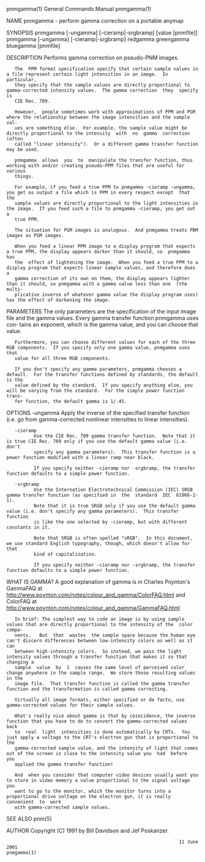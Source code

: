 pnmgamma(1)                                                   General Commands Manual                                                  pnmgamma(1)

NAME
       pnmgamma - perform gamma correction on a portable anymap

SYNOPSIS
       pnmgamma [-ungamma] [-cieramp|-srgbramp] [value [pnmfile]]
       pnmgamma [-ungamma] [-cieramp|-srgbramp] redgamma greengamma bluegamma [pnmfile]

DESCRIPTION
       Performs gamma correction on pseudo-PNM images.

       The  PPM format specification specify that certain sample values in a file represent certain light intensities in an image.  In particular,
       they specify that the sample values are directly proportional to gamma-corrected intensity values.  The gamma correction  they  specify  is
       CIE Rec. 709.

       However,  people sometimes work with approximations of PPM and PGM where the relationship between the image intensities and the sample val‐
       ues are something else.  For example, the sample value might be directly proportional to the intensity  with  no  gamma  correction  (often
       called "linear intensity").  Or a different gamma transfer function may be used.

       pnmgamma  allows  you  to  manipulate the transfer function, thus working with and/or creating pseudo-PPM files that are useful for various
       things.

       For example, if you feed a true PPM to pnmgamma -cieramp -ungamma, you get as output a file which is PPM in every respect except  that  the
       sample values are directly proportional to the light intensities in the image.  If you feed such a file to pnmgamma -cieramp, you get out a
       true PPM.

       The situation for PGM images is analogous.  And pnmgamma treats PBM images as PGM images.

       When you feed a linear PPM image to a display program that expects a true PPM, the display appears darker than it should, so  pnmgamma  has
       the  effect of lightening the image.  When you feed a true PPM to a display program that expects linear sample values, and therefore does a
       gamma correction of its own on them, the display appears lighter than it should, so pnmgamma with a gamma value less than one  (the  multi‐
       plicative inverse of whatever gamma value the display program uses) has the effect of darkening the image.

PARAMETERS
       The  only  parameters are the specification of the input image file and the gamma values.  Every gamma transfer function pnmgamma uses con‐
       tains an exponent, which is the gamma value, and you can choose that value.

       Furthermore, you can choose different values for each of the three RGB components.  If you specify only one gamma value, pnmgamma uses that
       value for all three RGB components.

       If you don't specify any gamma parameters, pnmgamma chooses a default.  For the transfer functions defined by standards, the default is the
       value defined by the standard.  If you specify anything else, you will be varying from the standard.  For the simple power function  trans‐
       fer function, the default gamma is 1/.45.

OPTIONS
       -ungamma
              Apply the inverse of the specified transfer function (i.e. go from gamma-corrected nonlinear intensities to linear intensities).

       -cieramp
              Use the CIE Rec. 709 gamma transfer function.  Note that it is true CIE Rec. 709 only if you use the default gamma value (i.e. don't
              specify any gamma parameters).  This transfer function is a power function modified with a linear ramp near black.

              If you specify neither -cieramp nor -srgbramp, the transfer function defaults to a simple power function.

       -srgbramp
              Use the Internation Electrotechnical Commission (IEC) SRGB gamma transfer function (as specified in  the  standard  IEC  61966-2-1).
              Note that it is true SRGB only if you use the default gamma value (i.e. don't specify any gamma parameters).  This transfer function
              is like the one selected by -cieramp, but with different constants in it.

              Note that SRGB is often spelled "sRGB".  In this document, we use standard English typography, though, which doesn't allow for  that
              kind of capitalization.

              If you specify neither -cieramp nor -srgbramp, the transfer function defaults to a simple power function.

WHAT IS GAMMA?
       A good explanation of gamma is in Charles Poynton's GammaFAQ  at <http://www.poynton.com/notes/colour_and_gamma/ColorFAQ.html> and ColorFAQ
       at <http://www.poynton.com/notes/colour_and_gamma/GammaFAQ.html>

       In brief: The simplest way to code an image is by using sample values that are directly proportional to the intensity of the  color  compo‐
       nents.   But  that  wastes  the sample space because the human eye can't discern differences between low-intensity colors as well as it can
       between high-intensity colors.  So instead, we pass the light intensity values through a transfer function that makes it so that changing a
       sample  value  by  1  causes the same level of perceived color change anywhere in the sample range.  We store those resulting values in the
       image file.  That transfer function is called the gamma transfer function and the transformation is called gamma correcting.

       Virtually all image formats, either specified or de facto, use gamma-corrected values for their sample values.

       What's really nice about gamma is that by coincidence, the inverse function that you have to do to convert the gamma-corrected values  back
       to  real  light  intensities is done automatically by CRTs.  You just apply a voltage to the CRT's electron gun that is proportional to the
       gamma-corrected sample value, and the intensity of light that comes out of the screen is close to the intensity value you  had  before  you
       applied the gamma transfer function!

       And  when you consider that computer video devices usually want you to store in video memory a value proportional to the signal voltage you
       want to go to the monitor, which the monitor turns into a proportional drive voltage on the electron gun, it is really convenient  to  work
       with gamma-corrected sample values.

SEE ALSO
       pnm(5)

AUTHOR
       Copyright (C) 1991 by Bill Davidson and Jef Poskanzer.

                                                                   11 June 2001                                                        pnmgamma(1)
